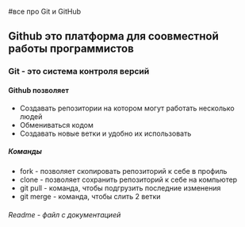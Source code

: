 #все про Git и GitHub
## Github это платформа для соовместной работы программистов 
### Git - это система контроля версий 
#### Github позволяет 
-  Создавать репозитории на котором могут работать несколько людей
-  Обмениваться кодом
-  Создавать новые ветки и удобно их использовать
##### Команды 
-  fork - позволяет скопировать репозиторий к себе в профиль
-  clone - позволяет сохранить репозиторий к себе на компьютер
-  git pull - команда, чтобы подгрузить последние изменения
-  git merge - команда, чтобы слить 2 ветки
###### Readme - файл с документацией
